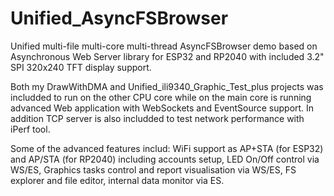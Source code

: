 # Unified_AsyncFSBrowser
Unified multi-file multi-core multi-thread AsyncFSBrowser demo based on Asynchronous Web Server library for ESP32 and RP2040 with included 3.2" SPI 320x240 TFT display support.

Both my DrawWithDMA and  Unified_ili9340_Graphic_Test_plus projects was includded to run on the other CPU core while on the main core is running advanced Web application with WebSockets and EventSource support. In addition TCP server is also includded to test network performance with iPerf tool.

Some of the advanced features includ: WiFi support as AP+STA (for ESP32) and AP/STA (for RP2040) including accounts setup, LED On/Off control via WS/ES, Graphics tasks control and report visualisation via WS/ES, FS explorer and file editor, internal data monitor via ES.
